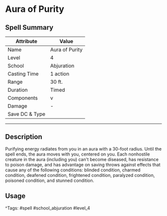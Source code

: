 # Aura of Purity

## Spell Summary

| Attribute        | Value                  |
|------------------|------------------------|
| Name             | Aura of Purity                 |
| Level            | 4                |
| School           | Abjuration          |
| Casting Time     | 1 action              |
| Range            | 30 ft.            |
| Duration         | Timed             |
| Components       | v             |
| Damage           | -               |
| Save DC & Type   |              |

---

## Description

Purifying energy radiates from you in an aura with a 30-foot radius. Until the spell ends, the aura moves with you, centered on you. Each nonhostile creature in the aura (including you) can't become diseased, has resistance to poison damage, and has advantage on saving throws against effects that cause any of the following conditions: blinded condition, charmed condition, deafened condition, frightened condition, paralyzed condition, poisoned condition, and stunned condition.

## Usage


^Tags: #spell #school_abjuration #level_4